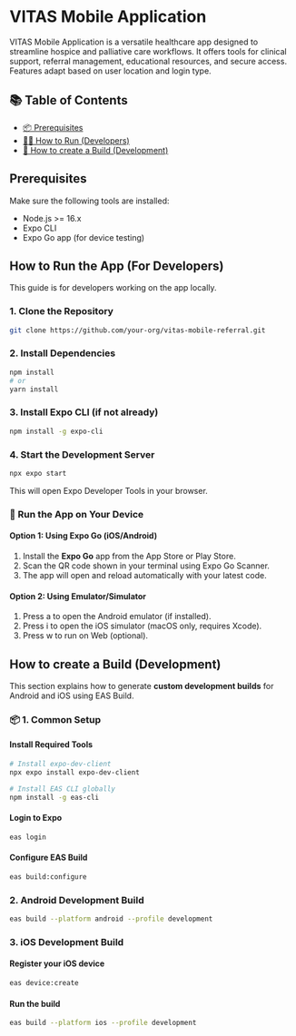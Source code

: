 # VITAS Mobile Application

VITAS Mobile Application is a versatile healthcare app designed to streamline hospice and palliative care workflows. It offers tools for clinical support, referral management, educational resources, and secure access. Features adapt based on user location and login type.

## 📚 Table of Contents

- [📦 Prerequisites](#Prerequisites)
- [🏃‍♀️ How to Run (Developers)](#How-to-Run-the-App-For-Developers)
- [🚀 How to create a Build (Development)](#How-to-create-a-Build-development)


## Prerequisites

Make sure the following tools are installed:

- Node.js >= 16.x
- Expo CLI 
- Expo Go app (for device testing)

## How to Run the App (For Developers)

This guide is for developers working on the app locally.

### 1. Clone the Repository

```bash
git clone https://github.com/your-org/vitas-mobile-referral.git
```

### 2. Install Dependencies

```bash
npm install
# or
yarn install
```

### 3. Install Expo CLI (if not already)

```bash
npm install -g expo-cli
```

### 4. Start the Development Server
```bash
npx expo start
```

This will open Expo Developer Tools in your browser.

### 📱 Run the App on Your Device

#### Option 1: Using Expo Go (iOS/Android)
1. Install the **Expo Go** app from the App Store or Play Store.
2. Scan the QR code shown in your terminal using Expo Go Scanner.
3. The app will open and reload automatically with your latest code.

#### Option 2: Using Emulator/Simulator
1. Press a to open the Android emulator (if installed).
2. Press i to open the iOS simulator (macOS only, requires Xcode).
3. Press w to run on Web (optional).

## How to create a Build (Development)

This section explains how to generate **custom development builds** for Android and iOS using EAS Build.

### 📦 1. Common Setup

#### Install Required Tools
```bash
# Install expo-dev-client
npx expo install expo-dev-client

# Install EAS CLI globally
npm install -g eas-cli
```
#### Login to Expo

```bash
eas login
```

#### Configure EAS Build

```bash
eas build:configure
```

### 2. Android Development Build

``` bash
eas build --platform android --profile development
```

### 3. iOS Development Build

#### Register your iOS device

```bash
eas device:create
```

#### Run the build

```bash
eas build --platform ios --profile development
```

